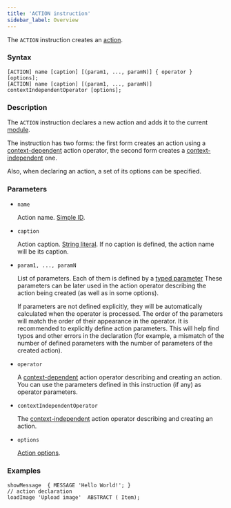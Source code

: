 ```yaml
---
title: 'ACTION instruction'
sidebar_label: Overview
---
```


The `ACTION` instruction creates an [action](Actions.md).

### Syntax

    [ACTION] name [caption] [(param1, ..., paramN)] { operator } [options];
    [ACTION] name [caption] [(param1, ..., paramN)] contextIndependentOperator [options];

### Description

The `ACTION` instruction declares a new action and adds it to the current [module](Modules.md).

The instruction has two forms: the first form creates an action using a [context-dependent](Action_operator.md#contextdependent) action operator, the second form creates a [context-independent](Property_operators.md#contextindependent) one.

Also, when declaring an action, a set of its options can be specified.   

### Parameters

- `name`

    Action name. [Simple ID](IDs.md#id-broken).

- `caption`

    Action caption. [String literal](Literals.md#strliteral-broken). If no caption is defined, the action name will be its caption.  

- `param1, ..., paramN`

    List of parameters. Each of them is defined by a [typed parameter](IDs.md#paramid-broken) These parameters can be later used in the action operator describing the action being created (as well as in some options).

    If parameters are not defined explicitly, they will be automatically calculated when the operator is processed. The order of the parameters will match the order of their appearance in the operator. It is recommended to explicitly define action parameters. This will help find typos and other errors in the declaration (for example, a mismatch of the number of defined parameters with the number of parameters of the created action).

- `operator`

    A [context-dependent](Action_operator.md#contextdependent) action operator describing and creating an action. You can use the parameters defined in this instruction (if any) as operator parameters.

- `contextIndependentOperator`

    The [context-independent](Action_operator.md#contextindependent) action operator describing and creating an action. 

- `options`

    [Action options](Action_options.md). 

### Examples

```lsf
showMessage  { MESSAGE 'Hello World!'; } 								// action declaration
loadImage 'Upload image'  ABSTRACT ( Item);
```
